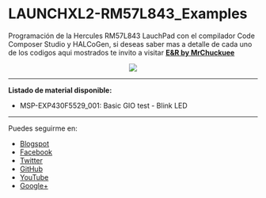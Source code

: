 # LAUNCHXL2-RM57L843_Examples

Programación de la Hercules RM57L843 LauchPad con el compilador Code Composer Studio y HALCoGen, si deseas saber mas a detalle de cada uno de los codigos aqui mostrados te invito a visitar [**E&R by MrChuckuee**](https://mrchunckuee.blogspot.com/p/hercules-rm57l843-launchpad-development.html)

<p align="center">
  <img src="https://3.bp.blogspot.com/-1IwrmR8EXY8/WtF_vH7YPKI/AAAAAAAAGYw/4u8M9qFg7Rcdx4H_Dqpqe0dtqQMqE98XwCLcBGAs/s1600/Hercules%2BRM57Lx%2BLaunchPad.jpg"/>
</p>

***
**Listado de material disponible:**
- MSP-EXP430F5529_001: Basic GIO test - Blink LED

***
Puedes seguirme en:
- [Blogspot](http://mrchunckuee.blogspot.com)
- [Facebook](https://www.facebook.com/ElectronicayRobotica)
- [Twitter](https://twitter.com/MrChunckuee)
- [GitHub](https://github.com/MrChunckuee)
- [YouTube](https://www.youtube.com/user/mrchunckueepsr)
- [Google+](https://plus.google.com/u/0/+PedroSanchez-MrChunckuee)
